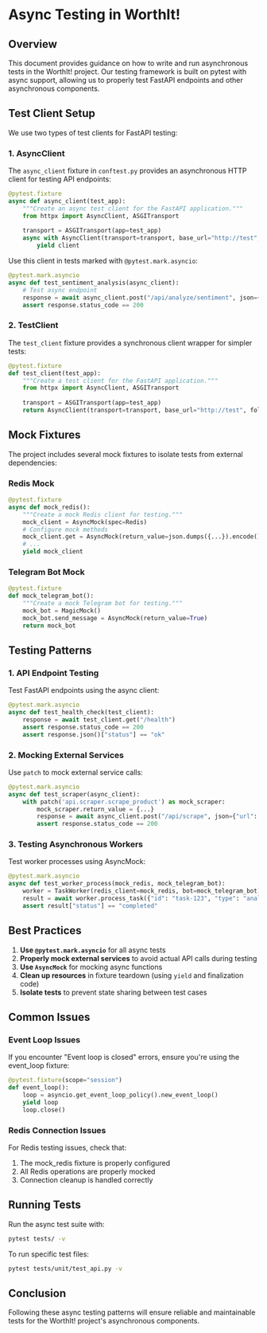 # Async Testing in WorthIt!

## Overview

This document provides guidance on how to write and run asynchronous tests in the WorthIt! project. Our testing framework is built on pytest with async support, allowing us to properly test FastAPI endpoints and other asynchronous components.

## Test Client Setup

We use two types of test clients for FastAPI testing:

### 1. AsyncClient

The `async_client` fixture in `conftest.py` provides an asynchronous HTTP client for testing API endpoints:

```python
@pytest.fixture
async def async_client(test_app):
    """Create an async test client for the FastAPI application."""
    from httpx import AsyncClient, ASGITransport
    
    transport = ASGITransport(app=test_app)
    async with AsyncClient(transport=transport, base_url="http://test", follow_redirects=True) as client:
        yield client
```

Use this client in tests marked with `@pytest.mark.asyncio`:

```python
@pytest.mark.asyncio
async def test_sentiment_analysis(async_client):
    # Test async endpoint
    response = await async_client.post("/api/analyze/sentiment", json={"text": "Great product!"})
    assert response.status_code == 200
```

### 2. TestClient

The `test_client` fixture provides a synchronous client wrapper for simpler tests:

```python
@pytest.fixture
def test_client(test_app):
    """Create a test client for the FastAPI application."""
    from httpx import AsyncClient, ASGITransport
    
    transport = ASGITransport(app=test_app)
    return AsyncClient(transport=transport, base_url="http://test", follow_redirects=True)
```

## Mock Fixtures

The project includes several mock fixtures to isolate tests from external dependencies:

### Redis Mock

```python
@pytest.fixture
async def mock_redis():
    """Create a mock Redis client for testing."""
    mock_client = AsyncMock(spec=Redis)
    # Configure mock methods
    mock_client.get = AsyncMock(return_value=json.dumps({...}).encode())
    # ...
    yield mock_client
```

### Telegram Bot Mock

```python
@pytest.fixture
def mock_telegram_bot():
    """Create a mock Telegram bot for testing."""
    mock_bot = MagicMock()
    mock_bot.send_message = AsyncMock(return_value=True)
    return mock_bot
```

## Testing Patterns

### 1. API Endpoint Testing

Test FastAPI endpoints using the async client:

```python
@pytest.mark.asyncio
async def test_health_check(test_client):
    response = await test_client.get("/health")
    assert response.status_code == 200
    assert response.json()["status"] == "ok"
```

### 2. Mocking External Services

Use `patch` to mock external service calls:

```python
@pytest.mark.asyncio
async def test_scraper(async_client):
    with patch('api.scraper.scrape_product') as mock_scraper:
        mock_scraper.return_value = {...}
        response = await async_client.post("/api/scrape", json={"url": "https://example.com"})
        assert response.status_code == 200
```

### 3. Testing Asynchronous Workers

Test worker processes using AsyncMock:

```python
@pytest.mark.asyncio
async def test_worker_process(mock_redis, mock_telegram_bot):
    worker = TaskWorker(redis_client=mock_redis, bot=mock_telegram_bot)
    result = await worker.process_task({"id": "task-123", "type": "analysis"})
    assert result["status"] == "completed"
```

## Best Practices

1. **Use `@pytest.mark.asyncio`** for all async tests
2. **Properly mock external services** to avoid actual API calls during testing
3. **Use `AsyncMock`** for mocking async functions
4. **Clean up resources** in fixture teardown (using `yield` and finalization code)
5. **Isolate tests** to prevent state sharing between test cases

## Common Issues

### Event Loop Issues

If you encounter "Event loop is closed" errors, ensure you're using the event_loop fixture:

```python
@pytest.fixture(scope="session")
def event_loop():
    loop = asyncio.get_event_loop_policy().new_event_loop()
    yield loop
    loop.close()
```

### Redis Connection Issues

For Redis testing issues, check that:
1. The mock_redis fixture is properly configured
2. All Redis operations are properly mocked
3. Connection cleanup is handled correctly

## Running Tests

Run the async test suite with:

```bash
pytest tests/ -v
```

To run specific test files:

```bash
pytest tests/unit/test_api.py -v
```

## Conclusion

Following these async testing patterns will ensure reliable and maintainable tests for the WorthIt! project's asynchronous components.